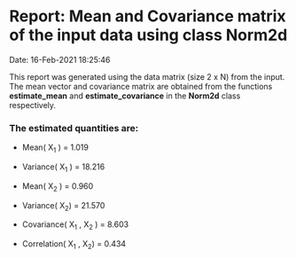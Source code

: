 # Report: Mean and Covariance matrix of the input data using class Norm2d 

Date:                                                       16-Feb-2021 18:25:46  

This report was generated using the data matrix (size 2 x N) from the input. The mean vector and covariance matrix are obtained from the functions **estimate_mean** and **estimate_covariance** in the **Norm2d** class respectively.
### The estimated quantities are:
- Mean( X<sub>1</sub> ) = 1.019
- Variance( X<sub>1</sub> ) = 18.216 

- Mean( X<sub>2</sub> ) = 0.960
- Variance( X<sub>2</sub>) = 21.570 

- Covariance( X<sub>1</sub> , X<sub>2</sub> ) = 8.603 

- Correlation( X<sub>1</sub> , X<sub>2</sub>) = 0.434 
